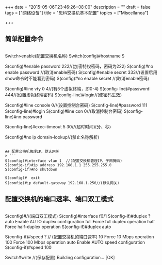 +++
date = "2015-05-06T23:46:26+08:00"
description = ""
draft = false
tags = ["网络设备"]
title = "思科交换机基本配置"
topics = ["Miscellanea"]

+++

## 简单配置命令
> ```
Switch>enable(配置交换机名称)
Switch(config)#hostname S

S(config)#enable password 222//(加密特权密码，密码为222)
S(config)#no enable password //(取消enable密码)
S(config)#enable secret 333//(设置后用show命令时不能看到密码)
S(config)#no enable secret //(取消enable密码)

S(config)#line vty 0 4//(有5个虚拟终端，即0-4)
S(config-line)#password 444//(设置虚拟终端密码)
S(config-line)#login//(使密码生效)

S(config)#line console 0//(设置控制台密码)
S(config-line)#password 111
S(config-line)#login
S(config)#line con 0//(取消控制台密码)
S(config-line)#no password

S(config-line)#exec-timeout 5 30//(超时时间)(分、秒)

S(config)#no ip domain-lookup//(禁止名称解析)
```

## 配置交换机管理IP、默认网关
> ```
S(config)#interface vlan 1  //(配置交换机管理IP、子网掩码)
S(config-if)#ip address 192.168.1.1 255.255.255.0
S(config-if)#no shutdown

S(config)#  exit
S(config)#ip default-gateway 192.168.1.250//(默认网关)
```

## 配置交换机的端口速率、端口双工模式
> ```
S(config)#//(端口双工模式)
S(config)#interface f0/1
S(config-if)#duplex ?
  auto  Enable AUTO duplex configuration
  full  Force full duplex operation
  half  Force half-duplex operation
S(config-if)#duplex auto

S(config-if)#speed ? // (配置交换机的端口速率)
  10    Force 10 Mbps operation
  100   Force 100 Mbps operation
  auto  Enable AUTO speed configuration
S(config-if)#speed 100

Switch#write  //(保存配置)
Building configuration...
[OK]
```